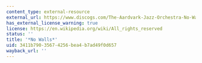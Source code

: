 ```yaml
---
content_type: external-resource
external_url: https://www.discogs.com/The-Aardvark-Jazz-Orchestra-No-Walls-A-Christmas-Concert/release/7072479
has_external_license_warning: true
license: https://en.wikipedia.org/wiki/All_rights_reserved
status: ''
title: '*No Walls*'
uid: 3411b790-3567-4256-bea4-b7ad49f0d657
wayback_url: ''
---
```

